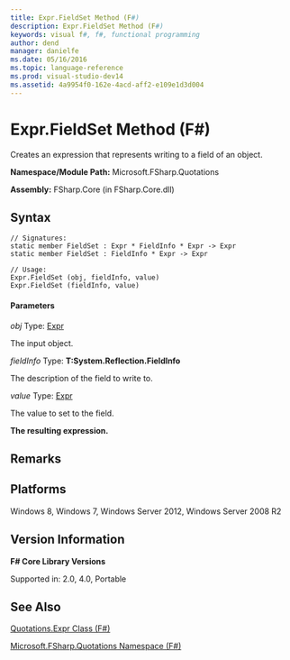 ```yaml
---
title: Expr.FieldSet Method (F#)
description: Expr.FieldSet Method (F#)
keywords: visual f#, f#, functional programming
author: dend
manager: danielfe
ms.date: 05/16/2016
ms.topic: language-reference
ms.prod: visual-studio-dev14
ms.assetid: 4a9954f0-162e-4acd-aff2-e109e1d3d004 
---
```


# Expr.FieldSet Method (F#)

Creates an expression that represents writing to a field of an object.

**Namespace/Module Path:** Microsoft.FSharp.Quotations

**Assembly:** FSharp.Core (in FSharp.Core.dll)


## Syntax

```
// Signatures:
static member FieldSet : Expr * FieldInfo * Expr -> Expr
static member FieldSet : FieldInfo * Expr -> Expr

// Usage:
Expr.FieldSet (obj, fieldInfo, value)
Expr.FieldSet (fieldInfo, value)
```

#### Parameters
*obj*
Type: [Expr](http://msdn.microsoft.com/en-us/library/ed6a2caf-69d4-45c2-ab97-e9b3be9bce65)


The input object.


*fieldInfo*
Type: **T:System.Reflection.FieldInfo**


The description of the field to write to.


*value*
Type: [Expr](http://msdn.microsoft.com/en-us/library/ed6a2caf-69d4-45c2-ab97-e9b3be9bce65)


The value to set to the field.



**The resulting expression.**
## Remarks

## Platforms
Windows 8, Windows 7, Windows Server 2012, Windows Server 2008 R2


## Version Information
**F# Core Library Versions**

Supported in: 2.0, 4.0, Portable




## See Also
[Quotations.Expr Class &#40;F&#35;&#41;](Quotations.Expr-Class-%5BFSharp%5D.md)

[Microsoft.FSharp.Quotations Namespace &#40;F&#35;&#41;](Microsoft.FSharp.Quotations-Namespace-%5BFSharp%5D.md)

